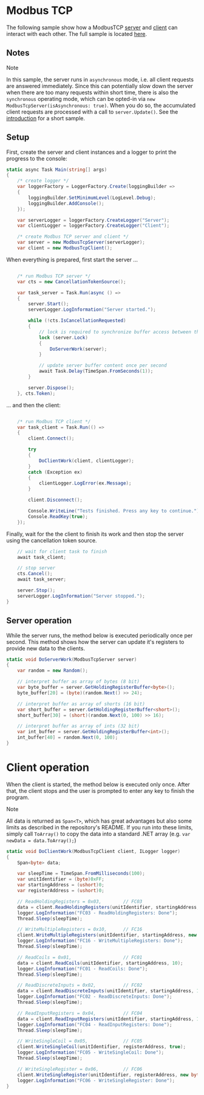 # Modbus TCP

The following sample show how a ModbusTCP [server](xref:FluentModbus.ModbusTcpServer) and [client](xref:FluentModbus.ModbusTcpClient) can interact with each other. The full sample is located [here](https://github.com/Apollo3zehn/FluentModbus/blob/master/sample/SampleServerClientTcp/Program.cs).

## Notes

> [!NOTE]
> In this sample, the server runs in ```asynchronous``` mode, i.e. all client requests are answered immediately. Since this can potentially slow down the server when there are too many requests within short time, there is also the ```synchronous``` operating mode, which can be opted-in via ```new ModbusTcpServer(isAsynchronous: true)```. When you do so, the accumulated client requests are processed with a call to ```server.Update()```. See the [introduction](../index.md) for a short sample.

## Setup

First, create the server and client instances and a logger to print the progress to the console:

```cs
static async Task Main(string[] args)
{
    /* create logger */
    var loggerFactory = LoggerFactory.Create(loggingBuilder =>
    {
        loggingBuilder.SetMinimumLevel(LogLevel.Debug);
        loggingBuilder.AddConsole();
    });

    var serverLogger = loggerFactory.CreateLogger("Server");
    var clientLogger = loggerFactory.CreateLogger("Client");

    /* create Modbus TCP server and client */
    var server = new ModbusTcpServer(serverLogger);
    var client = new ModbusTcpClient();

```

When everything is prepared, first start the server ...

```cs

    /* run Modbus TCP server */
    var cts = new CancellationTokenSource();

    var task_server = Task.Run(async () =>
    {
        server.Start();
        serverLogger.LogInformation("Server started.");

        while (!cts.IsCancellationRequested)
        {
            // lock is required to synchronize buffer access between this application and one or more Modbus clients
            lock (server.Lock)
            {
                DoServerWork(server);
            }

            // update server buffer content once per second
            await Task.Delay(TimeSpan.FromSeconds(1));
        }

        server.Dispose();
    }, cts.Token);

```

... and then the client:

```cs

    /* run Modbus TCP client */
    var task_client = Task.Run(() =>
    {
        client.Connect();

        try
        {
            DoClientWork(client, clientLogger);
        }
        catch (Exception ex)
        {
            clientLogger.LogError(ex.Message);
        }

        client.Disconnect();

        Console.WriteLine("Tests finished. Press any key to continue.");
        Console.ReadKey(true);
    });

```

Finally, wait for the the client to finish its work and then stop the server using the cancellation token source.

```cs
    // wait for client task to finish
    await task_client;

    // stop server
    cts.Cancel();
    await task_server;

    server.Stop();
    serverLogger.LogInformation("Server stopped.");
}

```

## Server operation

While the server runs, the method below is executed periodically once per second. This method shows how the server can update it's registers to provide new data to the clients. 

```cs
static void DoServerWork(ModbusTcpServer server)
{
    var random = new Random();

    // interpret buffer as array of bytes (8 bit)
    var byte_buffer = server.GetHoldingRegisterBuffer<byte>();
    byte_buffer[20] = (byte)(random.Next() >> 24);

    // interpret buffer as array of shorts (16 bit)
    var short_buffer = server.GetHoldingRegisterBuffer<short>();
    short_buffer[30] = (short)(random.Next(0, 100) >> 16);

    // interpret buffer as array of ints (32 bit)
    var int_buffer = server.GetHoldingRegisterBuffer<int>();
    int_buffer[40] = random.Next(0, 100);
}

```

# Client operation

When the client is started, the method below is executed only once. After that, the client stops and the user is prompted to enter any key to finish the program.

> [!NOTE]
> All data is returned as ```Span<T>```, which has great advantages but also some limits as described in the repository's README. If you run into these limits, simply call ```ToArray()``` to copy the data into a standard .NET array (e.g. ```var newData = data.ToArray();```)

```cs
static void DoClientWork(ModbusTcpClient client, ILogger logger)
{
    Span<byte> data;

    var sleepTime = TimeSpan.FromMilliseconds(100);
    var unitIdentifier = (byte)0xFF;
    var startingAddress = (ushort)0;
    var registerAddress = (ushort)0;

    // ReadHoldingRegisters = 0x03,        // FC03
    data = client.ReadHoldingRegisters(unitIdentifier, startingAddress, 10);
    logger.LogInformation("FC03 - ReadHoldingRegisters: Done");
    Thread.Sleep(sleepTime);

    // WriteMultipleRegisters = 0x10,      // FC16
    client.WriteMultipleRegisters(unitIdentifier, startingAddress, new byte[] { 10, 00, 20, 00, 30, 00, 255, 00, 255, 01 });
    logger.LogInformation("FC16 - WriteMultipleRegisters: Done");
    Thread.Sleep(sleepTime);

    // ReadCoils = 0x01,                   // FC01
    data = client.ReadCoils(unitIdentifier, startingAddress, 10);
    logger.LogInformation("FC01 - ReadCoils: Done");
    Thread.Sleep(sleepTime);

    // ReadDiscreteInputs = 0x02,          // FC02
    data = client.ReadDiscreteInputs(unitIdentifier, startingAddress, 10);
    logger.LogInformation("FC02 - ReadDiscreteInputs: Done");
    Thread.Sleep(sleepTime);

    // ReadInputRegisters = 0x04,          // FC04
    data = client.ReadInputRegisters(unitIdentifier, startingAddress, 10);
    logger.LogInformation("FC04 - ReadInputRegisters: Done");
    Thread.Sleep(sleepTime);

    // WriteSingleCoil = 0x05,             // FC05
    client.WriteSingleCoil(unitIdentifier, registerAddress, true);
    logger.LogInformation("FC05 - WriteSingleCoil: Done");
    Thread.Sleep(sleepTime);

    // WriteSingleRegister = 0x06,         // FC06
    client.WriteSingleRegister(unitIdentifier, registerAddress, new byte[] { 65, 67 });
    logger.LogInformation("FC06 - WriteSingleRegister: Done");
}
```